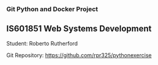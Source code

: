 ### Git Python and Docker Project

## IS601851 Web Systems Development

Student: Roberto Rutherford

Git Repository: https://github.com/rpr325/pythonexercise